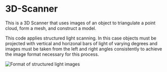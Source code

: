 # 3D-Scanner
This is a 3D Scanner that uses images of an object to triangulate a point cloud, form a mesh, and construct a model.

This code applies structured light scanning. In this case objects must be projected with vertical and horizonal bars of light of varying degrees and images must be taken from the left and right angles consistently to achieve the image format necessary for this process.

![Format of structured light images](relative/path/to/img.jpg?raw=true "Title")
